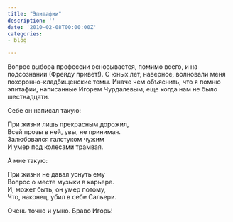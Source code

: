 ```yaml
---
title: "Эпитафии"
description: ''
date: '2010-02-08T00:00:00Z'
categories:
- blog

---
```

Вопрос выбора профессии основывается, помимо всего, и на подсознании (Фрейду привет!). С юных  лет, наверное, волновали меня похоронно-кладбищенские темы. Иначе чем объяснить, что я помню эпитафии, написанные Игорем Чурдалевым, еще когда нам не было шестнадцати.

Себе он написал такую:

При жизни лишь прекрасным дорожил,<br >
Всей прозы в ней, увы, не принимая.<br >
Залюбовался галстуком чужим<br >
И умер под колесами трамвая.

А мне такую:

При жизни не давал уснуть ему<br >
Вопрос о месте музыки в карьере.<br >
И, может быть, он умер потому,<br >
Что, наконец, убил в себе Сальери.

Очень точно и умно. Браво Игорь!
